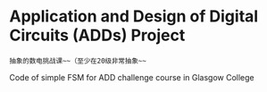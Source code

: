 # Application and Design of Digital Circuits (ADDs) Project  
    抽象的数电挑战课~~（至少在20级非常抽象~~  
Code of simple FSM for ADD challenge course in Glasgow College
